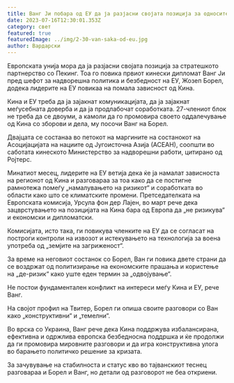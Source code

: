 ```yaml
---
title: Ванг Ји побара од ЕУ да ја разјасни својата позиција за односите со Кина
date: 2023-07-16T12:30:01.353Z
category: свет
featured: true
featuredImage: ../img/2-30-van-saka-od-eu.jpg
author: Вардарски
---
```

Европската унија мора да ја разјасни својата позиција за стратешкото партнерство со Пекинг. Тоа го повика првиот кинески дипломат Ванг Ји пред шефот за надворешна политика и безбедност на ЕУ, Жозеп Борел, додека лидерите на ЕУ повикаа на помала зависност од Кина.

Кина и ЕУ треба да ја зајакнат комуникацијата, да ја зајакнат меѓусебната доверба и да ја продлабочат соработката. 27-члениот блок не треба да се двоуми, а камоли да го промовира своето оддалечување од Кина со зборови и дела, му посочи Ванг на Борел.

Двајцата се состанаа во петокот на маргините на состанокот на Асоцијацијата на нациите од Југоисточна Азија (АСЕАН), соопшти во саботата кинеското Министерство за надворешни работи, цитирано од Ројтерс.

Минатиот месец, лидерите на ЕУ ветија дека ќе ја намалат зависноста на регионот од Кина и разговараа за тоа како да се постигне рамнотежа помеѓу „намалувањето на ризикот“ и соработката во области како што се климатските промени. Претседателката на Европската комисија, Урсула фон дер Лајен, во март рече дека зацврстувањето на позицијата на Кина бара од Европа да „не ризикува“ и економски и дипломатски.

Комисијата, исто така, ги повикува членките на ЕУ да се согласат на построги контроли на извозот и истекувањето на технологија за воена употреба од „земјите на загриженост“.

За време на неговиот состанок со Борел, Ван ги повика двете страни да се воздржат од политизирање на економските прашања и користење на „де-ризик“ како уште еден термин за „одвојување“.

Не постои фундаментален конфликт на интереси меѓу Кина и ЕУ, рече Ванг.

На својот профил на Твитер, Борел ги опиша своите разговори со Ван како „конструктивни“ и „темелни“.

Во врска со Украина, Ванг рече дека Кина поддржува избалансирана, ефективна и одржлива европска безбедносна поддршка и ќе продолжи да ги промовира мировните разговори и да игра конструктивна улога во барањето политичко решение за кризата.

За зачувување на стабилноста и статус кво во тајванскиот теснец разговараа и Борел и Ванг, но детали од разговорот не беа откриени.